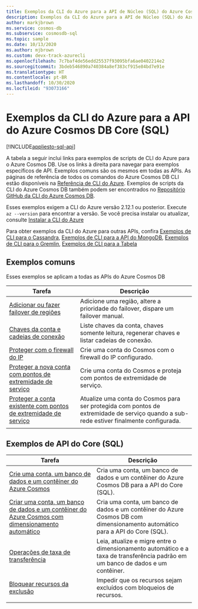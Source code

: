 ```yaml
---
title: Exemplos da CLI do Azure para a API de Núcleo (SQL) do Azure Cosmos DB
description: Exemplos da CLI do Azure para a API de Núcleo (SQL) do Azure Cosmos DB
author: markjbrown
ms.service: cosmos-db
ms.subservice: cosmosdb-sql
ms.topic: sample
ms.date: 10/13/2020
ms.author: mjbrown
ms.custom: devx-track-azurecli
ms.openlocfilehash: 7c7baf4de56edd25537f93095bfa6ae0402214e2
ms.sourcegitcommit: 3bdeb546890a740384a8ef383cf915e84bd7e91e
ms.translationtype: HT
ms.contentlocale: pt-BR
ms.lasthandoff: 10/30/2020
ms.locfileid: "93073166"
---
```

# <a name="azure-cli-samples-for-azure-cosmos-db-core-sql-api"></a>Exemplos da CLI do Azure para a API do Azure Cosmos DB Core (SQL)
[!INCLUDE[appliesto-sql-api](includes/appliesto-sql-api.md)]

A tabela a seguir inclui links para exemplos de scripts de CLI do Azure para o Azure Cosmos DB. Use os links à direita para navegar para exemplos específicos de API. Exemplos comuns são os mesmos em todas as APIs. As páginas de referência de todos os comandos do Azure Cosmos DB CLI estão disponíveis na [Referência de CLI do Azure](/cli/azure/cosmosdb). Exemplos de scripts da CLI do Azure Cosmos DB também podem ser encontrados no [Repositório GitHub da CLI do Azure Cosmos DB](https://github.com/Azure-Samples/azure-cli-samples/tree/master/cosmosdb).

Esses exemplos exigem a CLI do Azure versão 2.12.1 ou posterior. Execute `az --version` para encontrar a versão. Se você precisa instalar ou atualizar, consulte [Instalar a CLI do Azure](/cli/azure/install-azure-cli)

Para obter exemplos da CLI do Azure para outras APIs, confira [Exemplos de CLI para o Cassandra](cli-samples-cassandra.md), [Exemplos de CLI para a API do MongoDB](cli-samples-mongodb.md), [Exemplos de CLI para o Gremlin](cli-samples-gremlin.md), [Exemplos de CLI para a Tabela](cli-samples-table.md)

## <a name="common-samples"></a>Exemplos comuns

Esses exemplos se aplicam a todas as APIs do Azure Cosmos DB

|Tarefa | Descrição |
|---|---|
| [Adicionar ou fazer failover de regiões](scripts/cli/common/regions.md?toc=%2fcli%2fazure%2ftoc.json) | Adicione uma região, altere a prioridade do failover, dispare um failover manual.|
| [Chaves da conta e cadeias de conexão](scripts/cli/common/keys.md?toc=%2fcli%2fazure%2ftoc.json) | Liste chaves da conta, chaves somente leitura, regenerar chaves e listar cadeias de conexão.|
| [Proteger com o firewall do IP](scripts/cli/common/ipfirewall.md?toc=%2fcli%2fazure%2ftoc.json)| Crie uma conta do Cosmos com o firewall do IP configurado.|
| [Proteger a nova conta com pontos de extremidade de serviço](scripts/cli/common/service-endpoints.md?toc=%2fcli%2fazure%2ftoc.json)| Crie uma conta do Cosmos e proteja com pontos de extremidade de serviço.|
| [Proteger a conta existente com pontos de extremidade de serviço](scripts/cli/common/service-endpoints-ignore-missing-vnet.md?toc=%2fcli%2fazure%2ftoc.json)| Atualize uma conta do Cosmos para ser protegida com pontos de extremidade de serviço quando a sub-rede estiver finalmente configurada.|
|||

## <a name="core-sql-api-samples"></a>Exemplos de API do Core (SQL)

|Tarefa | Descrição |
|---|---|
| [Crie uma conta, um banco de dados e um contêiner do Azure Cosmos](scripts/cli/sql/create.md?toc=%2fcli%2fazure%2ftoc.json)| Cria uma conta, um banco de dados e um contêiner do Azure Cosmos DB para a API do Core (SQL). |
| [Criar uma conta, um banco de dados e um contêiner do Azure Cosmos com dimensionamento automático](scripts/cli/sql/autoscale.md?toc=%2fcli%2fazure%2ftoc.json)| Cria uma conta, um banco de dados e um contêiner do Azure Cosmos DB com dimensionamento automático para a API do Core (SQL). |
| [Operações de taxa de transferência](scripts/cli/sql/throughput.md?toc=%2fcli%2fazure%2ftoc.json) | Leia, atualize e migre entre o dimensionamento automático e a taxa de transferência padrão em um banco de dados e um contêiner.|
| [Bloquear recursos da exclusão](scripts/cli/sql/lock.md?toc=%2fcli%2fazure%2ftoc.json)| Impedir que os recursos sejam excluídos com bloqueios de recursos.|
|||
